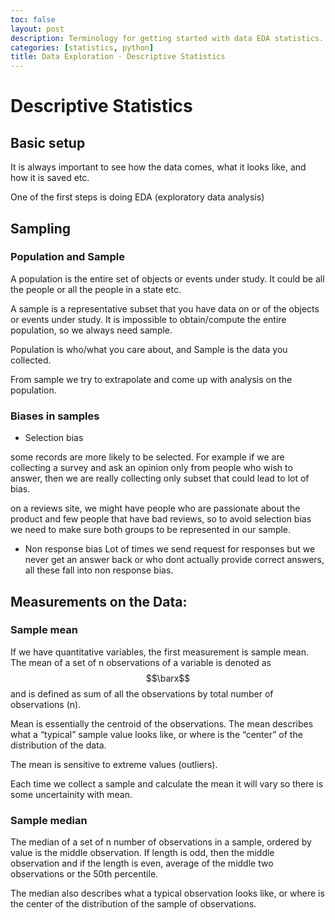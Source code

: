 ```yaml
---
toc: false
layout: post
description: Terminology for getting started with data EDA statistics.
categories: [statistics, python]
title: Data Exploration - Descriptive Statistics
---
```

# Descriptive Statistics

## Basic setup

It is always important to see how the data comes, what it looks like, and how it is saved etc.

One of the first steps is doing EDA (exploratory data analysis)

## Sampling

### Population and Sample

A population is the entire set of objects or events under study. It could be all the people or all the people in a state etc.

A sample is a representative subset that you have data on or of the objects or events under study. It is impossible to obtain/compute the entire population, so we always need sample.

Population is who/what you care about, and Sample is the data you collected.

From sample we try to extrapolate and come up with analysis on the population.

### Biases in samples

- Selection bias 

some records are more likely to be selected. 
For example if we are collecting a survey and ask an opinion only from people who wish to answer, then we are really collecting only subset that could lead to lot of bias. 

on a reviews site, we might have people who are passionate about the product and few people that have bad reviews, so to avoid selection bias we need to make sure both groups to be represented in our sample.

- Non response bias
Lot of times we send request for responses but we never get an answer back or who dont actually provide correct answers, all these fall into non response bias.

## Measurements on the Data:

### Sample mean

If we have quantitative variables, the first measurement is sample mean.
The mean of a set of n observations of a variable is denoted as $$\barx$$ and is defined as sum of all the observations by total number of observations (n).

Mean is essentially the centroid of the observations. The mean describes what a “typical” sample value looks like, or where is the “center” of the distribution of the data.

The mean is sensitive to extreme values (outliers).

Each time we collect a sample and calculate the mean it will vary so there is some uncertainity with mean.

### Sample median

The median of a set of n number of observations in a sample, ordered by value is the middle observation.
If length is odd, then the middle observation and if the length is even, average of the middle two observations or the 50th percentile.

The median also describes what a typical observation looks like, or where is the center of the distribution of the sample of observations.